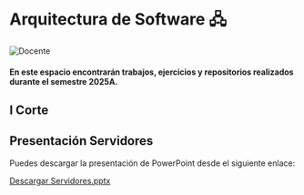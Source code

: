 # Arquitectura de Software  🖧

![Docente](https://img.shields.io/badge/Docente-Luis_Angel_Vargas_Narvaez-%230000FF.svg?style=for-the-badge&logo=Docente)


#### En este espacio encontrarán trabajos, ejercicios y repositorios realizados durante el semestre 2025A.

## I Corte

## Presentación Servidores

Puedes descargar la presentación de PowerPoint desde el siguiente enlace:

[Descargar Servidores.pptx](https://github.com/JerssonF/Arquitectura_de_software/raw/main/Servers.pptx)

